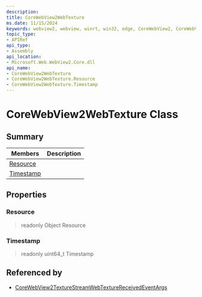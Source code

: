 ```yaml
---
description: 
title: CoreWebView2WebTexture
ms.date: 11/15/2024
keywords: webview2, webview, winrt, win32, edge, CoreWebView2, CoreWebView2Controller, browser control, edge html, CoreWebView2WebTexture
topic_type:
- APIRef
api_type:
- Assembly
api_location:
- Microsoft.Web.WebView2.Core.dll
api_name:
- CoreWebView2WebTexture
- CoreWebView2WebTexture.Resource
- CoreWebView2WebTexture.Timestamp
---
```


# CoreWebView2WebTexture Class



## Summary

Members|Description
--|--
[Resource](#resource) | 
[Timestamp](#timestamp) | 

## Properties

### Resource

> readonly  Object Resource

### Timestamp

> readonly  uint64_t Timestamp






## Referenced by

- [CoreWebView2TextureStreamWebTextureReceivedEventArgs](corewebview2texturestreamwebtexturereceivedeventargs.md)
